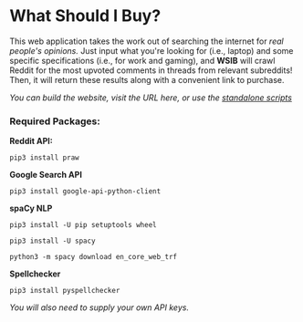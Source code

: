 # What Should I Buy?

This web application takes the work out of searching the internet for *real people's opinions.* Just input what you're looking for (i.e., laptop) and some specific specifications (i.e., for work and gaming), and **WSIB** will crawl Reddit for the most upvoted comments in threads from relevant subreddits! Then, it will return these results along with a convenient link to purchase.

*You can build the website, visit the URL here, or use the [standalone scripts](https://github.com/k0src/WhatShouldIBuy/tree/master/standalone%20scripts)*

### Required Packages:

**Reddit API:**

```pip3 install praw```

**Google Search API**

```pip3 install google-api-python-client```

**spaCy NLP**

```pip3 install -U pip setuptools wheel```

```pip3 install -U spacy```

```python3 -m spacy download en_core_web_trf```

**Spellchecker**

```pip3 install pyspellchecker```

*You will also need to supply your own API keys.*
